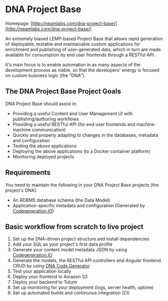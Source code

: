DNA Project Base
================

Homepage: [http://neamlabs.com/dna-project-base/](http://neamlabs.com/dna-project-base/)

An extremely biased LEMP-based Project Base that allows rapid generation of deployable, testable and maintainable custom applications for enrichment and publishing of user-generated data, which in turn are made available for consumption by end user frontends through a RESTful API.

It's main focus is to enable automation in as many aspects of the development process as viable, so that the developers' energy is focused on custom business logic (the "DNA").

## The DNA Project Base Project Goals

DNA Project Base should assist in:
* Providing a useful Content and User Management UI with publishing/authoring workflows
* Providing a useful RESTful API (for end user frontends and machine-machine communication)
* Quickly and properly adapting to changes in the databases, metadata and configuration
* Testing the above applications
* Deploying the above applications (to a Docker container platform)
* Monitoring deployed projects

## Requirements

You need to maintain the following in your DNA Project Base projects (the project's DNA):
* An RDBMS database schema (the Data Model)
* Application-specific metadata and configuration (Generated by [Codegeneration.IO](https://codegeneration.io))

## Basic workflow from scratch to live project

1. Set up the DNA-driven project structure and install dependencies
2. Add your SQL as your project's first data profile
3. Generate your content model metadata JSON by using [Codegeneration.IO](https://codegeneration.io)
4. Generate the models, the RESTful API controllers and Angular frontend CRUD by using [DNA Code Generator](https://github.com/neam/dna-code-generator)
5. Test your application locally
6. Deploy your frontend to Amazon S3
7. Deploy your backend to Tutum
8. Set up monitoring for your deployment (logs, server health, uptime)
9. Set up automated builds and continuous integration (CI)
